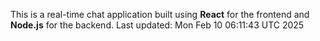 This is a real-time chat application built using **React** for the frontend and **Node.js** for the backend.
Last updated: Mon Feb 10 06:11:43 UTC 2025
